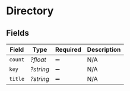 # Directory


## Fields

| Field              | Type               | Required           | Description        |
| ------------------ | ------------------ | ------------------ | ------------------ |
| `count`            | *?float*           | :heavy_minus_sign: | N/A                |
| `key`              | *?string*          | :heavy_minus_sign: | N/A                |
| `title`            | *?string*          | :heavy_minus_sign: | N/A                |
